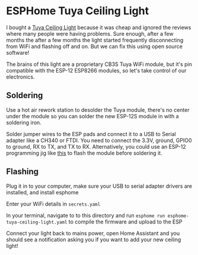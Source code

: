 # ESPHome Tuya Ceiling Light
I bought a [Tuya Ceiling Light](https://www.amazon.com/gp/product/B09HZG1Q9Y) because it was cheap and ignored the reviews where many people were having problems. Sure enough, after a few months the after a few months the light started frequently disconnecting from WiFi and flashing off and on. But we can fix this using open source software!

The brains of this light are a proprietary CB3S Tuya WiFi module, but it's pin compatible with the ESP-12 ESP8266 modules, so let's take control of our electronics.

## Soldering
Use a hot air rework station to desolder the Tuya module, there's no center under the module so you can solder the new ESP-12S module in with a soldering iron.

Solder jumper wires to the ESP pads and connect it to a USB to Serial adapter like a CH340 or FTDI. You need to connect the 3.3V, ground, GPIO0 to ground, RX to TX, and TX to RX. Alternatively, you could use an ESP-12 programming jig like [this](https://www.amazon.com/Adapter-Support-ESP8266-Compatible-Development/dp/B08GBFV35G) to flash the module before soldering it.

## Flashing

Plug it in to your computer, make sure your USB to serial adapter drivers are installed, and install esphome

Enter your WiFi details in `secrets.yaml`

In your terminal, navigate to to this directory and run `esphome run esphome-tuya-ceiling-light.yaml` to compile the firmware and upload to the ESP

Connect your light back to mains power, open Home Assistant and you should see a notification asking you if you want to add your new ceiling light!
